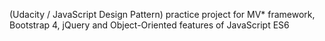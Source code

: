 (Udacity / JavaScript Design Pattern) practice project for MV* framework, Bootstrap 4, jQuery and Object-Oriented features of JavaScript ES6